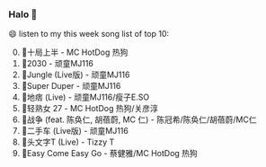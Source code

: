 

### Halo 👋

😄 listen to my this week song list of top 10:

0. 🌈十局上半 - MC HotDog 热狗
1. 🌈2030 - 顽童MJ116
2. 🌈Jungle (Live版) - 顽童MJ116
3. 🌈Super Duper - 顽童MJ116
4. 🌈地痞 (Live) - 顽童MJ116/瘦子E.SO
5. 🌈轻熟女 27 - MC HotDog 热狗/关彦淳
6. 🌈战争 (feat. 陈奂仁, 胡蓓蔚, MC 仁) - 陈冠希/陈奂仁/胡蓓蔚/MC仁
7. 🌈二手车 (Live版) - 顽童MJ116
8. 🌈头文字T (Live) - Tizzy T
9. 🌈Easy Come Easy Go - 蔡健雅/MC HotDog 热狗

